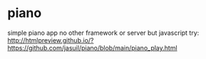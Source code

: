 # piano
simple piano app
no other framework or server but javascript
try: http://htmlpreview.github.io/?https://github.com/jasuil/piano/blob/main/piano_play.html
